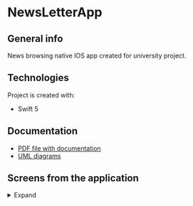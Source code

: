 # NewsLetterApp

## General info
News browsing native IOS app created for university project.

## Technologies
Project is created with:
* Swift 5

## Documentation
- [PDF file with documentation](./Documentation/NewsLetterApp_Documentation.pdf)
- [UML diagrams](./Documentation/UML/)

## Screens from the application
<details>
  <summary>Expand</summary>
  <h2>Light theme</h2>
  <p>
    <img src="./Documentation/img/Screens/EN/SearchView_iPhone11_EN.png" width="226">
    <img src="./Documentation/img/Screens/EN/NewsListView_iPhone11_EN.png" width="226">
    <img src="./Documentation/img/Screens/EN/PickView_iPhone11_EN.png" width="226">
    <img src="./Documentation/img/Screens/EN/NewsListView_iPhone11_EN_2.png" width="226">
  </p>
  
  <h2>Dark theme</h2>
  <p>
    <img src="./Documentation/img/Screens/EN/SearchView_iPhone11_EN_Dark.png" width="226">
    <img src="./Documentation/img/Screens/EN/NewsListView_iPhone11_EN_Dark.png" width="226">
    <img src="./Documentation/img/Screens/EN/PickView_iPhone11_EN_Dark.png" width="226">
    <img src="./Documentation/img/Screens/EN/NewsListView_iPhone11_EN_Dark2.png" width="226">
  </p>
</details>

